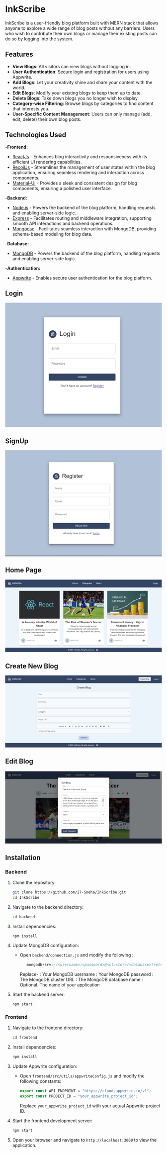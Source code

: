 # InkScribe

InkScribe is a user-friendly blog platform built with MERN stack that allows anyone to explore a wide range of blog posts without any barriers. Users who wish to contribute their own blogs or manage their existing posts can do so by logging into the system.

## Features

- **View Blogs**: All visitors can view blogs without logging in.
- **User Authentication**: Secure login and registration for users using Appwrite.
- **Add Blogs**: Let your creativity shine and share your content with the world.
- **Edit Blogs**: Modify your existing blogs to keep them up to date.
- **Delete Blogs**: Take down blogs you no longer wish to display.
- **Category-wise Filtering**: Browse blogs by categories to find content that interests you.
- **User-Specific Content Management**: Users can only manage (add, edit, delete) their own blog posts.

## Technologies Used

-**Frontend:**

- [ReactJs](https://react.dev/learn) - Enhances blog interactivity and responsiveness with its efficient UI rendering capabilities.
- [RecoilJs](https://recoiljs.org/docs/introduction/getting-started) - Streamlines the management of user states within the blog application, ensuring seamless rendering and interaction across components.
- [Material-UI](https://mui.com/material-ui/getting-started/) - Provides a sleek and consistent design for blog components, ensuring a polished user interface.

-**Backend:**

- [Node.js](https://nodejs.org/en) - Powers the backend of the blog platform, handling requests and enabling server-side logic.
- [Express](https://recoiljs.org/docs/introduction/getting-started) - Facilitates routing and middleware integration, supporting smooth API interactions and backend operations.
- [Mongoose](https://mongoosejs.com/) - Facilitates seamless interaction with MongoDB, providing schema-based modeling for blog data.

-**Database:**

- [MongoDB](https://www.mongodb.com/cloud/atlas/register) - Powers the backend of the blog platform, handling requests and enabling server-side logic.

-**Authentication:**

- [Appwrite](https://appwrite.io/) - Enables secure user authentication for the blog platform.

## Login

![Login](frontend/src/images/Login-Page.png)

## SignUp

![SignUp](frontend/src/images/Register-Page.png)

## Home Page

![Home Page](frontend/src/images/Home-Page_all.png)

## Create New Blog

![Create New Blog](frontend/src/images/CreateBlog-Page.png)

## Edit Blog

![Edit Blog](frontend/src/images/EditBlog-Page.png)

## Installation

### Backend

1. Clone the repository:

   ```sh
   git clone https://github.com/27-Sneha/InkScribe.git
   cd InkScribe
   ```

2. Navigate to the backend directory:

   ```sh
   cd backend
   ```

3. Install dependencies:

   ```sh
   npm install
   ```

4. Update MongoDB configuration:

   - Open `backend/connection.js` and modify the following :
     ```javascript
        mongodb+srv://<username>:<password>@<cluster>/<database>?retryWrites=true&w=majority&appName=<appname>
     ```
     Replace-
     <username>: Your MongoDB username
     <password>: Your MongoDB password
     <cluster>: The MongoDB cluster URL
     <database>: The MongoDB database name
     <appname>: Optional. The name of your application

5. Start the backend server:
   ```sh
   npm start
   ```

### Frontend

1. Navigate to the frontend directory:

   ```sh
   cd frontend
   ```

2. Install dependencies:

   ```sh
   npm install
   ```

3. Update Appwrite configuration:

   - Open `frontend/src/utils/appwriteConfig.js` and modify the following constants:
     ```javascript
     export const API_ENDPOINT = "https://cloud.appwrite.io/v1";
     export const PROJECT_ID = "your_appwrite_project_id";
     ```
     Replace `your_appwrite_project_id` with your actual Appwrite project ID.

4. Start the frontend development server:

   ```sh
   npm start
   ```

5. Open your browser and navigate to `http://localhost:3000` to view the application.
